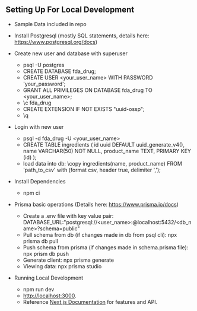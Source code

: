 ## Setting Up For Local Development

- Sample Data included in repo

- Install Postgresql (mostly SQL statements, details here: https://www.postgresql.org/docs)
- Create new user and database with superuser
  - psql -U postgres
  - CREATE DATABASE fda_drug;
  - CREATE USER <your_user_name> WITH PASSWORD 'your_password';
  - GRANT ALL PRIVILEGES ON DATABASE fda_drug TO <your_user_name>;
  - \c fda_drug
  - CREATE EXTENSION IF NOT EXISTS "uuid-ossp";
  - \q
- Login with new user
  - psql -d fda_drug -U <your_user_name>
  - CREATE TABLE ingredients (
    id uuid DEFAULT uuid_generate_v4(),
    name VARCHAR(50) NOT NULL,
    product_name TEXT,
    PRIMARY KEY (id)
    );
  - load data into db: \copy ingredients(name, product_name) FROM 'path_to_csv' with (format csv, header true, delimiter ',');
- Install Dependencies
  - npm ci
- Prisma basic operations (Details here: https://www.prisma.io/docs)

  - Create a .env file with key value pair: DATABASE_URL:"postgresql://<user_name>:<password>@localhost:5432/<db_name>?schema=public"
  - Pull schema from db (if changes made in db from psql cli): npx prisma db pull
  - Push schema from prisma (if changes made in schema.prisma file): npx prism db push
  - Generate client: npx prisma generate
  - Viewing data: npx prisma studio

- Running Local Development
  - npm run dev
  - [http://localhost:3000](http://localhost:3000).
  - Reference [Next.js Documentation](https://nextjs.org/docs) for features and API.
